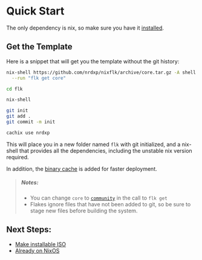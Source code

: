 # Quick Start
The only dependency is nix, so make sure you have it [installed][install-nix].

## Get the Template
Here is a snippet that will get you the template without the git history:
```sh
nix-shell https://github.com/nrdxp/nixflk/archive/core.tar.gz -A shell \
  --run "flk get core"

cd flk

nix-shell

git init
git add .
git commit -m init

cachix use nrdxp
```

This will place you in a new folder named `flk` with git initialized, and a
nix-shell that provides all the dependencies, including the unstable nix
version required.

In addition, the [binary cache](../../cachix) is added for faster deployment.

> ##### _Notes:_
> - You can change `core` to [`community`](../../index.md#community-profiles)
>   in the call to `flk get`
> - Flakes ignore files that have not been added to git, so be sure to stage new
>   files before building the system.

## Next Steps:
- [Make installable ISO](./iso.md)
- [Already on NixOS](./from-nixos.md)


[install-nix]: https://nixos.org/manual/nix/stable/#sect-multi-user-installation

